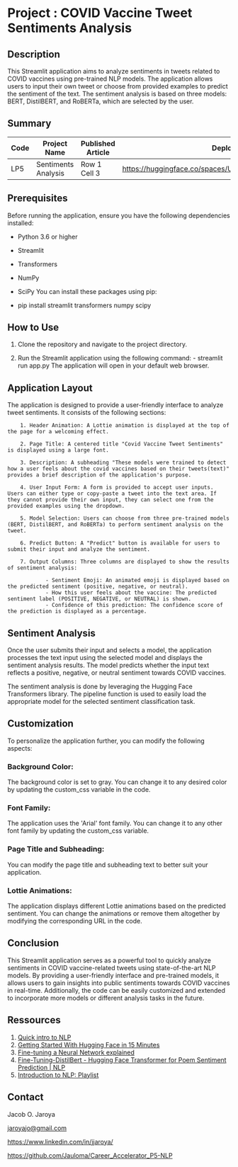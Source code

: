 # Project : COVID Vaccine Tweet Sentiments Analysis

## Description

This Streamlit application aims to analyze sentiments in tweets related to COVID vaccines using pre-trained NLP models. The application allows users to input their own tweet or choose from provided examples to predict the sentiment of the text. The sentiment analysis is based on three models: BERT, DistilBERT, and RoBERTa, which are selected by the user. 

## Summary

| Code | Project Name | Published Article | Deployed App |
|------------------|------------------|------------------|------------------|
| LP5     |Sentiments Analysis     | Row 1 Cell 3     | https://huggingface.co/spaces/UholoDala/Jj_Sentiment_Analysis_Ap     |



## Prerequisites
Before running the application, ensure you have the following dependencies installed:

- Python 3.6 or higher
- Streamlit
- Transformers
- NumPy
- SciPy
You can install these packages using pip:

- pip install streamlit transformers numpy scipy

## How to Use
1. Clone the repository and navigate to the project directory.

2. Run the Streamlit application using the following command:
        - streamlit run app.py
        The application will open in your default web browser.

## Application Layout
The application is designed to provide a user-friendly interface to analyze tweet sentiments. It consists of the following sections:

        1. Header Animation: A Lottie animation is displayed at the top of the page for a welcoming effect.

        2. Page Title: A centered title "Covid Vaccine Tweet Sentiments" is displayed using a large font.

        3. Description: A subheading "These models were trained to detect how a user feels about the covid vaccines based on their tweets(text)" provides a brief description of the application's purpose.

        4. User Input Form: A form is provided to accept user inputs. Users can either type or copy-paste a tweet into the text area. If they cannot provide their own input, they can select one from the provided examples using the dropdown.

        5. Model Selection: Users can choose from three pre-trained models (BERT, DistilBERT, and RoBERTa) to perform sentiment analysis on the tweet.

        6. Predict Button: A "Predict" button is available for users to submit their input and analyze the sentiment.

        7. Output Columns: Three columns are displayed to show the results of sentiment analysis:

                - Sentiment Emoji: An animated emoji is displayed based on the predicted sentiment (positive, negative, or neutral).
                - How this user feels about the vaccine: The predicted sentiment label (POSITIVE, NEGATIVE, or NEUTRAL) is shown.
                - Confidence of this prediction: The confidence score of the prediction is displayed as a percentage.

## Sentiment Analysis
Once the user submits their input and selects a model, the application processes the text input using the selected model and displays the sentiment analysis results. The model predicts whether the input text reflects a positive, negative, or neutral sentiment towards COVID vaccines.

The sentiment analysis is done by leveraging the Hugging Face Transformers library. The pipeline function is used to easily load the appropriate model for the selected sentiment classification task.

## Customization

To personalize the application further, you can modify the following aspects:

### Background Color: 
The background color is set to gray. You can change it to any desired color by updating the custom_css variable in the code.

### Font Family: 
The application uses the 'Arial' font family. You can change it to any other font family by updating the custom_css variable.

### Page Title and Subheading: 
You can modify the page title and subheading text to better suit your application.

### Lottie Animations: 
The application displays different Lottie animations based on the predicted sentiment. You can change the animations or remove them altogether by modifying the corresponding URL in the code.

## Conclusion

This Streamlit application serves as a powerful tool to quickly analyze sentiments in COVID vaccine-related tweets using state-of-the-art NLP models. By providing a user-friendly interface and pre-trained models, it allows users to gain insights into public sentiments towards COVID vaccines in real-time. Additionally, the code can be easily customized and extended to incorporate more models or different analysis tasks in the future.

## Ressources
1. [Quick intro to NLP](https://www.youtube.com/watch?v=CMrHM8a3hqw)
1. [Getting Started With Hugging Face in 15 Minutes](https://www.youtube.com/watch?v=QEaBAZQCtwE)
1. [Fine-tuning a Neural Network explained](https://www.youtube.com/watch?v=5T-iXNNiwIs)
1. [Fine-Tuning-DistilBert - Hugging Face Transformer for Poem Sentiment Prediction | NLP](https://www.youtube.com/watch?v=zcW2HouIIQg)
1. [Introduction to NLP: Playlist](https://www.youtube.com/playlist?list=PLM8wYQRetTxCCURc1zaoxo9pTsoov3ipY)
<!-- 1. [](https://www.youtube.com/)
1. [](https://www.youtube.com/) -->

## Contact
Jacob O. Jaroya

jaroyajo@gmail.com

https://www.linkedin.com/in/jjaroya/

https://github.com/Jauloma/Career_Accelerator_P5-NLP